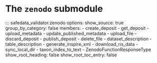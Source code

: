 # The `zenodo` submodule

::: safedata_validator.zenodo
    options:
        show_source: true
        group_by_category: false
        members:
            - create_deposit
            - get_deposit
            - upload_metadata
            - update_published_metadata
            - upload_file
            - discard_deposit
            - publish_deposit
            - delete_file
            - dataset_description
            - table_description
            - generate_inspire_xml
            - download_ris_data
            - sync_local_dir
            - taxon_index_to_text
            - ZenodoFunctionResponseType
        show_root_heading: false
        show_root_toc_entry: false
